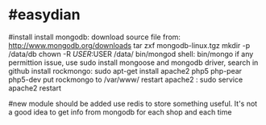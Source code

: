 #easydian
========

#install
    install mongodb: 
    download source file from: http://www.mongodb.org/downloads
    tar zxf mongodb-linux.tgz
    mkdir -p /data/db
    chown -R $USER:$USER /data/
    bin/mongod
    shell: bin/mongo
    if any permittion issue, use sudo
    install mongoose and mongodb driver, search in github
    install rockmongo:
    sudo apt-get install apache2 php5 php-pear php5-dev
    put rockmongo to /var/www/
    restart apache2 : sudo service apache2 restart

#new module should be added
    use redis to store something useful. It's not a good idea to get info from mongodb for each shop and each time
